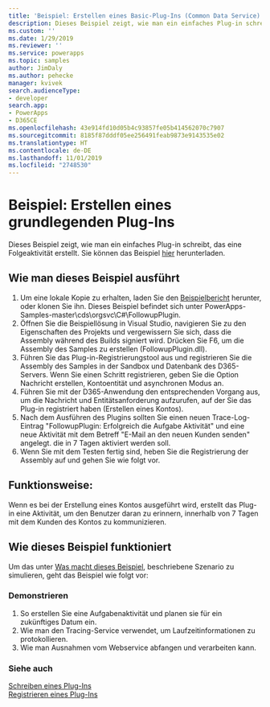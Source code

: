 ```yaml
---
title: 'Beispiel: Erstellen eines Basic-Plug-Ins (Common Data Service) | Microsoft-Dokumentation'
description: Dieses Beispiel zeigt, wie man ein einfaches Plug-in schreibt, das eine Folgeaktivität erstellt.
ms.custom: ''
ms.date: 1/29/2019
ms.reviewer: ''
ms.service: powerapps
ms.topic: samples
author: JimDaly
ms.author: pehecke
manager: kvivek
search.audienceType:
- developer
search.app:
- PowerApps
- D365CE
ms.openlocfilehash: 43e914fd10d05b4c93857fe05b414562070c7907
ms.sourcegitcommit: 8185f87dddf05ee256491feab9873e9143535e02
ms.translationtype: HT
ms.contentlocale: de-DE
ms.lasthandoff: 11/01/2019
ms.locfileid: "2748530"
---
```

# <a name="sample-create-a-basic-plug-in"></a>Beispiel: Erstellen eines grundlegenden Plug-Ins

Dieses Beispiel zeigt, wie man ein einfaches Plug-in schreibt, das eine Folgeaktivität erstellt. Sie können das Beispiel [hier](https://github.com/Microsoft/PowerApps-Samples/tree/master/cds/orgsvc/C%23/FollowupPlugin) herunterladen.

## <a name="how-to-run-this-sample"></a>Wie man dieses Beispiel ausführt

1. Um eine lokale Kopie zu erhalten, laden Sie den [Beispielbericht](https://github.com/Microsoft/PowerApps-Samples) herunter, oder klonen Sie ihn. Dieses Beispiel befindet sich unter PowerApps-Samples-master\cds\orgsvc\C#\FollowupPlugin.
2. Öffnen Sie die Beispiellösung in Visual Studio, navigieren Sie zu den Eigenschaften des Projekts und vergewissern Sie sich, dass die Assembly während des Builds signiert wird. Drücken Sie F6, um die Assembly des Samples zu erstellen (FollowupPlugin.dll).
3. Führen Sie das Plug-in-Registrierungstool aus und registrieren Sie die Assembly des Samples in der Sandbox und Datenbank des D365-Servers. Wenn Sie einen Schritt registrieren, geben Sie die Option Nachricht erstellen, Kontoentität und asynchronen Modus an.
4. Führen Sie mit der D365-Anwendung den entsprechenden Vorgang aus, um die Nachricht und Entitätsanforderung aufzurufen, auf der Sie das Plug-in registriert haben (Erstellen eines Kontos).
5. Nach dem Ausführen des Plugins sollten Sie einen neuen Trace-Log-Eintrag "FollowupPlugin: Erfolgreich die Aufgabe Aktivität" und eine neue Aktivität mit dem Betreff "E-Mail an den neuen Kunden senden" angelegt. die in 7 Tagen aktiviert werden soll.
6. Wenn Sie mit dem Testen fertig sind, heben Sie die Registrierung der Assembly auf und gehen Sie wie folgt vor.

## <a name="what-this-sample-does"></a>Funktionsweise:

Wenn es bei der Erstellung eines Kontos ausgeführt wird, erstellt das Plug-in eine Aktivität, um den Benutzer daran zu erinnern, innerhalb von 7 Tagen mit dem Kunden des Kontos zu kommunizieren.

## <a name="how-this-sample-works"></a>Wie dieses Beispiel funktioniert

Um das unter [Was macht dieses Beispiel](#what-this-sample-does), beschriebene Szenario zu simulieren, geht das Beispiel wie folgt vor:

### <a name="demonstrate"></a>Demonstrieren

1. So erstellen Sie eine Aufgabenaktivität und planen sie für ein zukünftiges Datum ein.
2. Wie man den Tracing-Service verwendet, um Laufzeitinformationen zu protokollieren.
3. Wie man Ausnahmen vom Webservice abfangen und verarbeiten kann.

### <a name="see-also"></a>Siehe auch
[Schreiben eines Plug-Ins](../../write-plug-in.md)  
[Registrieren eines Plug-Ins](../../register-plug-in.md)